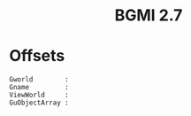 <h1 align="center">BGMI 2.7</h1>

# Offsets

```
Gworld        : 
Gname         : 
ViewWorld     : 
GuObjectArray : 

```
